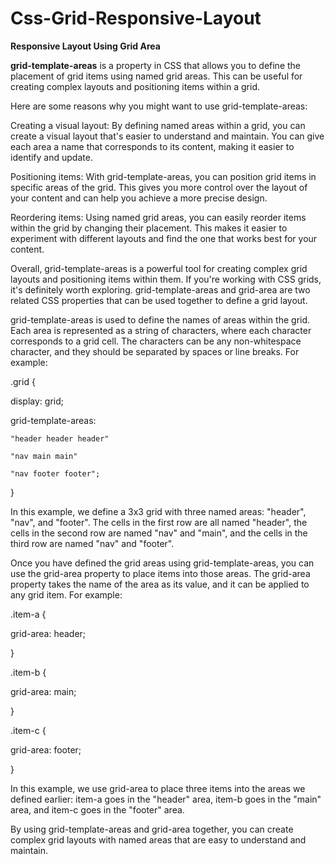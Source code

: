 # Css-Grid-Responsive-Layout
**Responsive Layout Using Grid Area**

**grid-template-areas** is a property in CSS that allows you to define the placement of grid items using named grid areas. This can be useful for creating complex layouts and positioning items within a grid.

Here are some reasons why you might want to use grid-template-areas:

Creating a visual layout: By defining named areas within a grid, you can create a visual layout that's easier to understand and maintain. You can give each area a name that corresponds to its content, making it easier to identify and update.

Positioning items: With grid-template-areas, you can position grid items in specific areas of the grid. This gives you more control over the layout of your content and can help you achieve a more precise design.

Reordering items: Using named grid areas, you can easily reorder items within the grid by changing their placement. This makes it easier to experiment with different layouts and find the one that works best for your content.

Overall, grid-template-areas is a powerful tool for creating complex grid layouts and positioning items within them. If you're working with CSS grids, it's definitely worth exploring.
grid-template-areas and grid-area are two related CSS properties that can be used together to define a grid layout.

grid-template-areas is used to define the names of areas within the grid. Each area is represented as a string of characters, where each character corresponds to a grid cell. The characters can be any non-whitespace character, and they should be separated by spaces or line breaks. For example:

.grid {

  display: grid;
  
  grid-template-areas:
  
    "header header header"
    
    "nav main main"
    
    "nav footer footer";
    
}

In this example, we define a 3x3 grid with three named areas: "header", "nav", and "footer". The cells in the first row are all named "header", the cells in the second row are named "nav" and "main", and the cells in the third row are named "nav" and "footer".

Once you have defined the grid areas using grid-template-areas, you can use the grid-area property to place items into those areas. The grid-area property takes the name of the area as its value, and it can be applied to any grid item. For example:

.item-a {

  grid-area: header;
  
}

.item-b {

  grid-area: main;
  
}

.item-c {

  grid-area: footer;
  
}

In this example, we use grid-area to place three items into the areas we defined earlier: item-a goes in the "header" area, item-b goes in the "main" area, and item-c goes in the "footer" area.

By using grid-template-areas and grid-area together, you can create complex grid layouts with named areas that are easy to understand and maintain.


